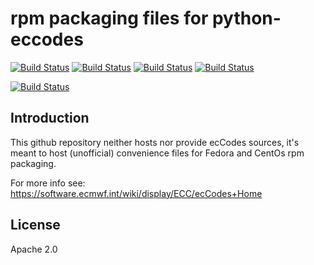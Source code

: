 # rpm packaging files for python-eccodes

[![Build Status](https://badges.herokuapp.com/travis/ARPA-SIMC/python-eccodes-rpm?branch=master&env=DOCKER_IMAGE=centos:7&label=centos7)](https://travis-ci.org/ARPA-SIMC/python-eccodes-rpm)
[![Build Status](https://badges.herokuapp.com/travis/ARPA-SIMC/python-eccodes-rpm?branch=master&env=DOCKER_IMAGE=fedora:28&label=fedora28)](https://travis-ci.org/ARPA-SIMC/python-eccodes-rpm)
[![Build Status](https://badges.herokuapp.com/travis/ARPA-SIMC/python-eccodes-rpm?branch=master&env=DOCKER_IMAGE=fedora:29&label=fedora29)](https://travis-ci.org/ARPA-SIMC/python-eccodes-rpm)
[![Build Status](https://badges.herokuapp.com/travis/ARPA-SIMC/python-eccodes-rpm?branch=master&env=DOCKER_IMAGE=fedora:30&label=fedora30)](https://travis-ci.org/ARPA-SIMC/python-eccodes-rpm)

[![Build Status](https://copr.fedorainfracloud.org/coprs/simc/stable/package/python-eccodes/status_image/last_build.png)](https://copr.fedorainfracloud.org/coprs/simc/stable/package/python-eccodes/)

## Introduction

This github repository neither hosts nor provide ecCodes sources, it's meant to
host (unofficial) convenience files for Fedora and CentOs rpm packaging.

For more info see:
https://software.ecmwf.int/wiki/display/ECC/ecCodes+Home

## License

Apache 2.0
